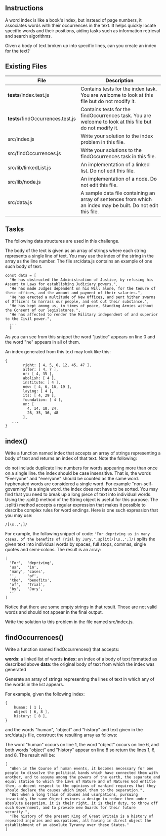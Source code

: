 ## Instructions
A word index is like a book's index, but instead of page numbers, it associates words with their occurrences in the text. It helps quickly locate specific words and their positions, aiding tasks such as information retrieval and search algorithms.

Given a body of text broken up into specific lines, can you create an index for the text?

## Existing Files
| File      | Description |
| ----------- | ----------- |
| __tests__/index.test.js      | Contains tests for the index task. You are welcome to look at this file but do not modify it.       |
| __tests__/findOccurrences.test.js   | Contains tests for the findOccurrences task. You are welcome to look at this file but do not modify it.        |
| src/index.js   | Write your solution to the index problem in this file.        |
| src/findOccurrences.js   | Write your solutions to the findOccurrences task in this file.        |
| src/lib/linkedList.js   | An implementation of a linked list. Do not edit this file.        |
| src/lib/node.js   | An implementation of a node. Do not edit this file.        |
| src/data.js   | A sample data file containing an array of sentences from which an index may be built. Do not edit this file.        |

## Tasks
The following data structures are used in this challenge.

The body of the text is given as an array of strings where each string represents a single line of text. You may use the index of the string in the array as the line number. The file src/data.js contains an example of one such body of text.

```
const data = [
  "He has obstructed the Administration of Justice, by refusing his Assent to Laws for establishing Judiciary powers.",
  "He has made Judges dependent on his Will alone, for the tenure of their offices, and the amount and payment of their salaries.",
  "He has erected a multitude of New Offices, and sent hither swarms of Officers to harrass our people, and eat out their substance.",
  "He has kept among us, in times of peace, Standing Armies without the Consent of our legislatures.",
  "He has affected to render the Military independent of and superior to the Civil power.",
  ...
  ]
```
As you can see from this snippet the word "justice" appears on line 0 and the word "he" appears in all of them.

An index generated from this text may look like this:

```
{
        right: [ 4, 5, 6, 12, 45, 47 ],
        alter: [ 4, 7 ],
        or: [ 4, 35 ],
        abolish: [ 4 ],
        institute: [ 4 ],
        new: [ 4, 6, 16, 19 ],
        laying: [ 4 ],
        its: [ 4, 29 ],
        foundation: [ 4 ],
        on: [
          4, 14, 18, 24,
          26, 35, 36, 48
        ],
   ...
}
```

## index()
Write a function named index that accepts an array of strings representing a body of text and returns an index of that text. Note the following:

do not include duplicate line numbers for words appearing more than once on a single line.
the index should be case insensitive. That is, the words "Everyone" and "everyone" should be counted as the same word.
hyphenated words are considered a single word. For example "non-self-governing" is a single word.
the index does not have to be sorted.
You may find that you need to break up a long piece of text into individual words. Using the .split() method of the String object is useful for this purpose. The .split() method accepts a regular expression that makes it possible to describe complex rules for word endings. Here is one such expression that you may use:

`/[\s.,';]/`

For example, the following snippet of code:
`"For depriving us in many cases, of the benefits of Trial by Jury.".split(/[\s.,';]/)`
splits the given text into individual words by spaces, full stops, commas, single quotes and semi-colons. The result is an array:

```
[
  'For',  'depriving', 
  'us',   'in',       
  'many', 'cases',    
  '',     'of',       
  'the',  'benefits', 
  'of',   'Trial',    
  'by',   'Jury',     
  ''
]
```

Notice that there are some empty strings in that result. Those are not valid words and should not appear in the final output.

Write the solution to this problem in the file named src/index.js.

## findOccurrences()
Write a function named findOccurrences() that accepts:

**words**: a linked list of words
**index**: an index of a body of text formatted as described above
**data**: the original body of text from which the index was generated

Generate an array of strings representing the lines of text in which any of the words in the list appears.

For example, given the following index:
```
{
    human: [ 1 ],
    object [ 6, 8 ],
    history: [ 8 ],
}
```
and the words "human", "object" and "history" and text given in the src/data.js file, construct the resulting array as follows:

The word "human" occurs on line 1, the word "object" occurs on line 6, and both words "object" and "history" appear on line 8 so return the lines 1, 6, and 8. The result will be:
```
[
  "When in the Course of human events, it becomes necessary for one people to dissolve the political bands which have connected them with another, and to assume among the powers of the earth, the separate and equal station to which the Laws of Nature and of Natures God entitle them, a decent respect to the opinions of mankind requires that they should declare the causes which impel them to the separation.",
  "But when a long train of abuses and usurpations, pursuing invariably the same Object evinces a design to reduce them under absolute Despotism, it is their right, it is their duty, to throw off such Government, and to provide new Guards for their future security.",
  "The history of the present King of Great Britain is a history of repeated injuries and usurpations, all having in direct object the establishment of an absolute Tyranny over these States."
]
```